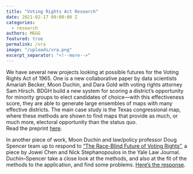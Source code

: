```yaml
---
title: "Voting Rights Act Research"
date: 2021-02-17 00:00:00 Z
categories:
  - research
authors: MGGG
featured: true
permalink: /vra
image: "/uploads/vra.png"
excerpt_separator: "<!--more-->"
---
```


We have several new projects looking at possible futures for the Voting Rights Act of 1965.  One is a new collaborative paper by data scientists Amariah Becker, Moon Duchin, and Dara Gold with voting rights attorney Sam Hirsch.  BDGH build a new system for scoring a district’s opportunity for minority groups to elect candidates of choice—with this effectiveness score, they are able to generate large ensembles of maps with many effective districts.  The main case study is the Texas congressional map, where these methods are shown to find maps that provide as much, or much more, electoral opportunity than the status quo.  
Read the preprint [here](/uploads/VRA-Ensembles.pdf).

In another piece of work, Moon Duchin and law/policy professor Doug Spencer team up to respond to [“The Race-Blind Future of Voting Rights”](https://papers.ssrn.com/sol3/papers.cfm?abstract_id=3658671), a piece by Jowei Chen and Nick Stephanopoulos in the Yale Law Journal.  Duchin–Spencer take a close look at the methods, and also at the fit of the methods to the application, and find some problems.
[Here’s the response](/uploads/ModelsRaceLaw.pdf).

<!--more-->